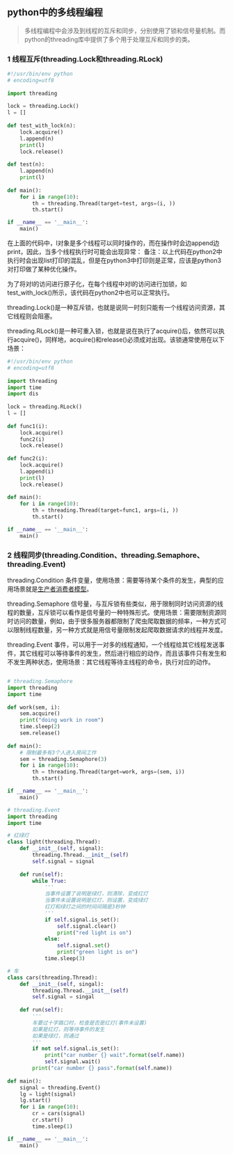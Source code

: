 ## python中的多线程编程

> 多线程编程中会涉及到线程的互斥和同步，分别使用了锁和信号量机制。而python的threading库中提供了多个用于处理互斥和同步的类。

### 1 线程互斥(threading.Lock和threading.RLock)

``` python
#!/usr/bin/env python
# encoding=utf8
 
import threading
 
lock = threading.Lock()
l = []
 
def test_with_lock(n):
    lock.acquire()
    l.append(n)
    print(l)
    lock.release()
 
def test(n):
    l.append(n)
    print(l)
 
def main():
    for i in range(10):
        th = threading.Thread(target=test, args=(i, ))
        th.start()

if __name__ == '__main__':
    main()
```

在上面的代码中，l对象是多个线程可以同时操作的，而在操作时会边append边print，因此，当多个线程执行时可能会出现异常：
备注：以上代码在python2中执行时会出现list打印的混乱，但是在python3中打印则是正常，应该是python3对打印做了某种优化操作。

为了将对l的访问进行原子化，在每个线程中对l的访问进行加锁，如test_with_lock()所示，该代码在python2中也可以正常执行。

threading.Lock()是一种互斥锁，也就是说同一时刻只能有一个线程访问资源，其它线程则会阻塞。

threading.RLock()是一种可重入锁，也就是说在执行了acquire()后，依然可以执行acquire()，同样地，acquire()和release()必须成对出现。该锁通常使用在以下场景：

``` python
#!/usr/bin/env python
# encoding=utf8
 
import threading
import time
import dis
 
lock = threading.RLock()
l = []
 
def func1(i):
    lock.acquire()
    func2(i)
    lock.release()
 
def func2(i):
    lock.acquire()
    l.append(i)
    print(l)
    lock.release()
 
def main():
    for i in range(10):
        th = threading.Thread(target=func1, args=(i, ))
        th.start()

if __name__ == '__main__':
    main()
```

### 2 线程同步(threading.Condition、threading.Semaphore、threading.Event)

threading.Condition 条件变量，使用场景：需要等待某个条件的发生，典型的应用场景就是[生产者消费者模型](https://github.com/luofengmacheng/python/blob/master/producer_consumer.md)。

threading.Semaphore 信号量，与互斥锁有些类似，用于限制同时访问资源的线程的数量，互斥锁可以看作是信号量的一种特殊形式。使用场景：需要限制资源同时访问的数量，例如，由于很多服务器都限制了爬虫爬取数据的频率，一种方式可以限制线程数量，另一种方式就是用信号量限制发起爬取数据请求的线程并发度。

threading.Event 事件，可以用于一对多的线程通知，一个线程给其它线程发送事件，其它线程可以等待事件的发生，然后进行相应的动作，而且该事件只有发生和不发生两种状态，使用场景：其它线程等待主线程的命令，执行对应的动作。

``` python

```

``` python
# threading.Semaphore
import threading
import time
 
def work(sem, i):
    sem.acquire()
    print("doing work in room")
    time.sleep(2)
    sem.release()
 
def main():
    # 限制最多有3个人进入房间工作
    sem = threading.Semaphore(3)
    for i in range(10):
        th = threading.Thread(target=work, args=(sem, i))
        th.start()

if __name__ == '__main__':
    main()
```

``` python
# threading.Event
import threading
import time

# 红绿灯
class light(threading.Thread):
    def __init__(self, signal):
        threading.Thread.__init__(self)
        self.signal = signal
    
    def run(self):
        while True:
            '''
            当事件设置了说明是绿灯，则清除，变成红灯
            当事件未设置说明是红灯，则设置，变成绿灯
            红灯和绿灯之间的时间间隔是3秒钟
            '''
            if self.signal.is_set():
                self.signal.clear()
                print("red light is on")
            else:
                self.signal.set()
                print("green light is on")
            time.sleep(3)

# 车
class cars(threading.Thread):
    def __init__(self, singal):
        threading.Thread.__init__(self)
        self.signal = singal
    
    def run(self):
        '''
        车要过十字路口时，检查是否是红灯(事件未设置)
        如果是红灯，则等待事件的发生
        如果是绿灯，则通过
        '''
        if not self.signal.is_set():
            print("car number {} wait".format(self.name))
            self.signal.wait()
        print("car number {} pass".format(self.name))
 
def main():
    signal = threading.Event()
    lg = light(signal)
    lg.start()
    for i in range(10):
        cr = cars(signal)
        cr.start()
        time.sleep(1)

if __name__ == '__main__':
    main()
```